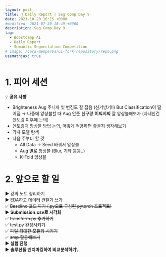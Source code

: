 ```yaml
---
layout: post
title: 📔 Daily Report | Seg Comp Day 9
date: 2021-10-28 10:15 +0900
#modified: 2021-07-30 18:49 +0900
description: Seg Comp Day 9
tag:
  - Boostcamp AI
  - Daily Report
  - Semantic Segmentation Competition
# image: /cara-memperbarui-fork-repository/repo.png
usemathjax: true
---
```


# 1. 피어 세션

💡 **공유 사항**

- Brighteness Aug 주니까 빛 번짐도 잘 잡음 (신기방기!!) But Classification이 떨어짐 → 나중에 앙상블할 때 Aug 안준 친구랑 **어찌저찌** 잘 앙상블해보자 (자세한건 멘토링 이후에 논의)
- 멘토링때 앙상블 방법 논의, 어떻게 적용하면 좋을지 생각해보기
- 각자 모델 탐색
- 다음 주부터 할 것
  - All Data → Seed 바꿔서 앙상블
  - Aug 별로 앙상블 (Blur, 기타 등등..)
  - K-Fold 앙상블

# 2. 앞으로 할 일

▶️ 강의 노트 정리하기\
▶️ EDA하고 데이터 관찰기 쓰기\
✅ ~~Baseline 코드 짜기 (.py으로 구성된 pytorch 프로젝트)~~\
▶️ **Submission.csv로 시각화**\
✅ ~~transform.py 추가하기~~\
✅ ~~test.py 완성시키기~~\
✅ ~~파일 최대한 모듈화 시키기~~\
✅ ~~smp 활용해보기~~\
▶️ **실험 진행**\
▶️ **솔루션들 벤치마킹하여 비교분석하기**\
